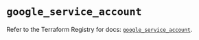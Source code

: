 # `google_service_account`

Refer to the Terraform Registry for docs: [`google_service_account`](https://registry.terraform.io/providers/hashicorp/google-beta/5.26.0/docs/resources/google_service_account).
